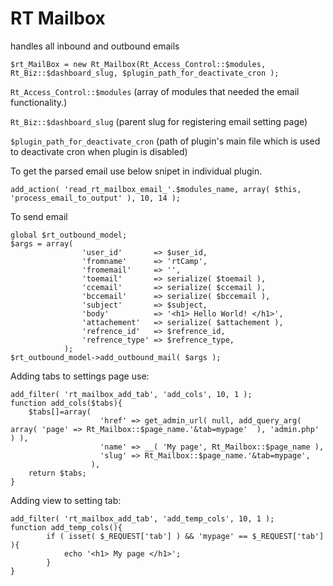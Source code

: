 RT Mailbox
==========

handles  all inbound and outbound emails


```
$rt_MailBox = new Rt_Mailbox(Rt_Access_Control::$modules, Rt_Biz::$dashboard_slug, $plugin_path_for_deactivate_cron );
```
`Rt_Access_Control::$modules` (array of modules that needed the email functionality.)

`Rt_Biz::$dashboard_slug` (parent slug for registering email setting page)

`$plugin_path_for_deactivate_cron` (path of plugin's main file which is used to deactivate cron when plugin is disabled)


To get the parsed email use below snipet in individual plugin.

`add_action( 'read_rt_mailbox_email_'.$modules_name, array( $this, 'process_email_to_output' ), 10, 14 );`


To send email
```
global $rt_outbound_model;
$args = array(
				'user_id'       => $user_id,
				'fromname'      => 'rtCamp',
				'fromemail'     => '',
				'toemail'       => serialize( $toemail ),
				'ccemail'       => serialize( $ccemail ),
				'bccemail'      => serialize( $bccemail ),
				'subject'       => $subject,
				'body'          => '<h1> Hello World! </h1>',
				'attachement'   => serialize( $attachement ),
				'refrence_id'   => $refrence_id,
				'refrence_type' => $refrence_type,
			);
$rt_outbound_model->add_outbound_mail( $args );

```

Adding tabs to settings page use:
```
add_filter( 'rt_mailbox_add_tab', 'add_cols', 10, 1 );
function add_cols($tabs){
    $tabs[]=array(
                    'href' => get_admin_url( null, add_query_arg( array( 'page' => Rt_Mailbox::$page_name.'&tab=mypage'  ), 'admin.php' ) ),
                    'name' => __( 'My page', Rt_Mailbox::$page_name ),
                    'slug' => Rt_Mailbox::$page_name.'&tab=mypage',
                  ),
    return $tabs;
}
```


Adding view to setting tab:
```
add_filter( 'rt_mailbox_add_tab', 'add_temp_cols', 10, 1 );
function add_temp_cols(){
        if ( isset( $_REQUEST['tab'] ) && 'mypage' == $_REQUEST['tab'] ){
            echo '<h1> My page </h1>';
        }
}
```